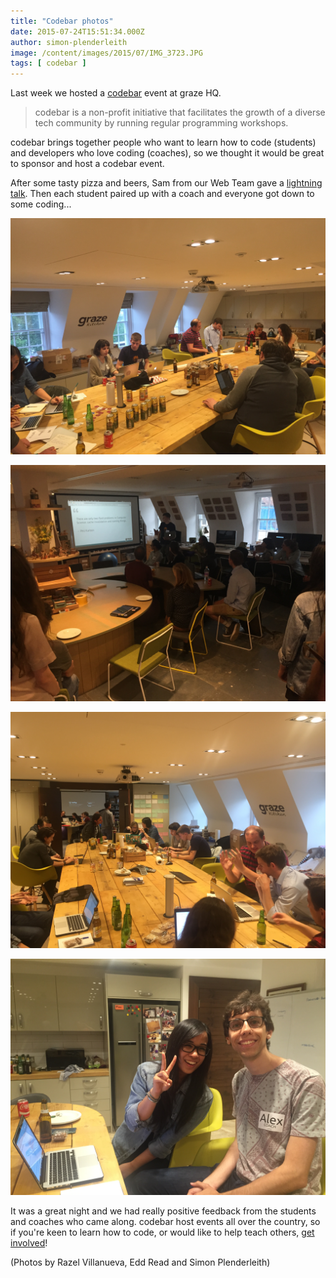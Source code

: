 ```yaml
---
title: "Codebar photos"
date: 2015-07-24T15:51:34.000Z
author: simon-plenderleith
image: /content/images/2015/07/IMG_3723.JPG
tags: [ codebar ]
---
```


Last week we hosted a [codebar](http://codebar.io/) event at graze HQ. 

> codebar is a non-profit initiative that facilitates the growth of a diverse tech community by running regular programming workshops.

codebar brings together people who want to learn how to code (students) and developers who love coding (coaches), so we thought it would be great to sponsor and host a codebar event.

After some tasty pizza and beers, Sam from our Web Team gave a [lightning talk](http://tech.graze.com/2015/07/17/naming-things/). Then each student paired up with a coach and everyone got down to some coding...

![](/content/images/2015/07/19675040096_ac6aa38ba7_o.jpg)

![](/content/images/2015/07/19513250600_3f71af499c_o.jpg)

![](/content/images/2015/07/IMG_3723.JPG)

![](/content/images/2015/07/IMG_3726.JPG)

It was a great night and we had really positive feedback from the students and coaches who came along. codebar host events all over the country, so if you're keen to learn how to code, or would like to help teach others, [get involved](http://codebar.io/events)!

(Photos by Razel Villanueva, Edd Read and Simon Plenderleith)
